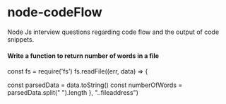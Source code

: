 # node-codeFlow
Node Js interview questions regarding code flow and the output of code snippets.

#### Write a function to return number of words in a file
const fs = require('fs')
fs.readFile((err, data) => {

 const parsedData = data.toString()
 const numberOfWords = parsedData.split(" ").length
}, "..fileaddress")
